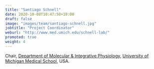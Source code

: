 ```yaml
---
title: "Santiago Schnell"
date: 2020-10-08T10:47:58+10:00
draft: false
image: "images/team/santiago-schnell.jpg"
jobtitle: "Project Coordinator"
weburl: "http://www.med.umich.edu/schnell-lab/"
promoted: true
weight: 4
---
```


Chair, [Department of Molecular & Integrative Physiology](https://medicine.umich.edu/dept/molecular-integrative-physiology), [University of Michigan Medical School](https://medicine.umich.edu/medschool/home), USA.